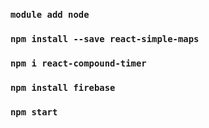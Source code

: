 ### `module add node`
### `npm install --save react-simple-maps`
### `npm i react-compound-timer`
### `npm install firebase`
### `npm start`


